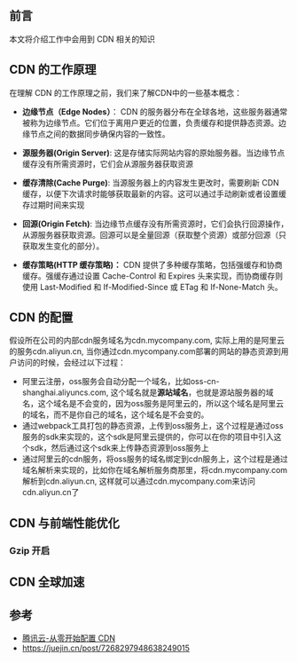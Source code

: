 ## 前言

本文将介绍工作中会用到 CDN 相关的知识

## CDN 的工作原理

在理解 CDN 的工作原理之前，我们来了解CDN中的一些基本概念：

- **边缘节点（Edge Nodes）**： CDN 的服务器分布在全球各地，这些服务器通常被称为边缘节点。它们位于离用户更近的位置，负责缓存和提供静态资源。边缘节点之间的数据同步确保内容的一致性。

- **源服务器(Origin Server)**: 这是存储实际网站内容的原始服务器。当边缘节点缓存没有所需资源时，它们会从源服务器获取资源

- **缓存清除(Cache Purge)**: 当源服务器上的内容发生更改时，需要刷新 CDN 缓存，以便下次请求时能够获取最新的内容。这可以通过手动刷新或者设置缓存过期时间来实现

- **回源(Origin Fetch)**: 当边缘节点缓存没有所需资源时，它们会执行回源操作，从源服务器获取资源。回源可以是全量回源（获取整个资源）或部分回源（只获取发生变化的部分）。

- **缓存策略(HTTP 缓存策略)：** CDN 提供了多种缓存策略，包括强缓存和协商缓存。强缓存通过设置 Cache-Control 和 Expires 头来实现，而协商缓存则使用 Last-Modified 和 If-Modified-Since 或 ETag 和 If-None-Match 头。

## CDN 的配置

假设所在公司的内部cdn服务域名为cdn.mycompany.com, 实际上用的是阿里云的服务cdn.aliyun.cn, 当你通过cdn.mycompany.com部署的网站的静态资源到用户访问的时候，会经过以下过程：

- 阿里云注册，oss服务会自动分配一个域名，比如oss-cn-shanghai.aliyuncs.com, 这个域名就是**源站域名**，也就是源站服务器的域名，这个域名是不会变的，因为oss服务是阿里云的，所以这个域名是阿里云的域名，而不是你自己的域名，这个域名是不会变的。
- 通过webpack工具打包的静态资源，上传到oss服务上，这个过程是通过oss服务的sdk来实现的，这个sdk是阿里云提供的，你可以在你的项目中引入这个sdk，然后通过这个sdk来上传静态资源到oss服务上
- 通过阿里云的cdn服务，将oss服务的域名绑定到cdn服务上，这个过程是通过域名解析来实现的，比如你在域名解析服务商那里，将cdn.mycompany.com解析到cdn.aliyun.cn, 这样就可以通过cdn.mycompany.com来访问cdn.aliyun.cn了

## CDN 与前端性能优化

### Gzip 开启

## CDN 全球加速

## 参考

- [腾讯云-从零开始配置 CDN](https://cloud.tencent.com/document/product/228/3149)
- https://juejin.cn/post/7268297948638249015
